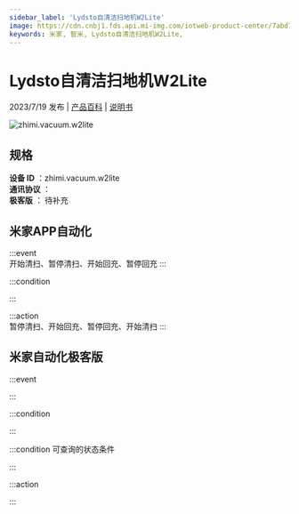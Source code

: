 ```yaml
---
sidebar_label: 'Lydsto自清洁扫地机W2Lite'
image: https://cdn.cnbj1.fds.api.mi-img.com/iotweb-product-center/7abd77907d25332c984c97a8513670b7_1683620962131.png?GalaxyAccessKeyId=AKVGLQWBOVIRQ3XLEW&Expires=9223372036854775807&Signature=gRsMdJA94VhpqHW+dj6wSCMq3x4=
keywords: 米家, 智米, Lydsto自清洁扫地机W2Lite, 
---
```

# Lydsto自清洁扫地机W2Lite

2023/7/19 发布 | [产品百科](https://home.mi.com/webapp/content/baike/product/index.html?model=zhimi.vacuum.w2lite/) | [说明书](https://home.mi.com/views/introduction.html?model=zhimi.vacuum.w2lite&region=cn)

![zhimi.vacuum.w2lite](https://cdn.cnbj1.fds.api.mi-img.com/iotweb-product-center/7abd77907d25332c984c97a8513670b7_1683620962131.png?GalaxyAccessKeyId=AKVGLQWBOVIRQ3XLEW&Expires=9223372036854775807&Signature=gRsMdJA94VhpqHW+dj6wSCMq3x4=)

## 规格  
> 
**设备 ID** ：zhimi.vacuum.w2lite  
**通讯协议** ：  
**极客版**  ： 待补充 


## 米家APP自动化  

:::event  
开始清扫、暂停清扫、开始回充、暂停回充
:::

:::condition  

:::

:::action   
暂停清扫、开始回充、暂停回充、开始清扫
:::

## 米家自动化极客版  

:::event  

:::

:::condition  

:::

:::condition 可查询的状态条件  

:::

:::action  

:::

        

